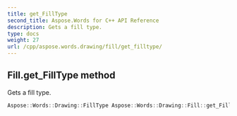 ```yaml
---
title: get_FillType
second_title: Aspose.Words for C++ API Reference
description: Gets a fill type.
type: docs
weight: 27
url: /cpp/aspose.words.drawing/fill/get_filltype/
---
```

## Fill.get_FillType method


Gets a fill type.

```cpp
Aspose::Words::Drawing::FillType Aspose::Words::Drawing::Fill::get_FillType()
```

